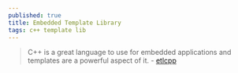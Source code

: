 ```yaml
---
published: true
title: Embedded Template Library
tags: c++ template lib
---
```

> C++ is a great language to use for embedded applications and templates are a powerful aspect of it. - [etlcpp](https://www.etlcpp.com/)
